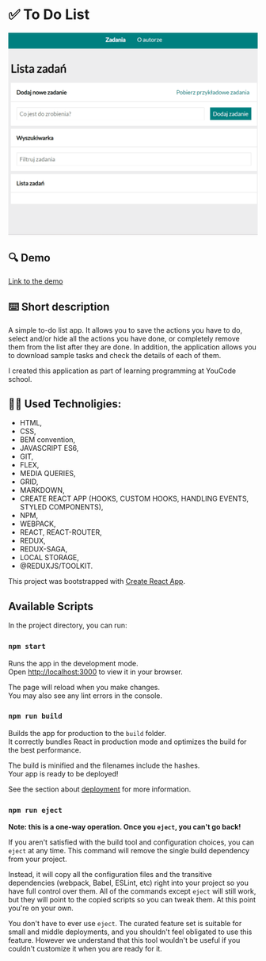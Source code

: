 # ✅ To Do List

![How tu use](public/images/ToDoList.gif)

## 🔍 Demo

[Link to the demo](https://marianna-weychan.github.io/todo-list-react/)

## ⌨️ Short description

A simple to-do list app. It allows you to save the actions you have to do, select and/or hide all the actions you have done, or completely remove them from the list after they are done.
In addition, the application allows you to download sample tasks and check the details of each of them.

I created this application as part of learning programming at YouCode school.

## 👩‍💻 Used Technoligies:

- HTML,
- CSS,
- BEM convention,
- JAVASCRIPT ES6,
- GIT,
- FLEX,
- MEDIA QUERIES,
- GRID,
- MARKDOWN,
- CREATE REACT APP (HOOKS, CUSTOM HOOKS, HANDLING EVENTS, STYLED COMPONENTS),
- NPM,
- WEBPACK,
- REACT, REACT-ROUTER,
- REDUX,
- REDUX-SAGA,
- LOCAL STORAGE,
- @REDUXJS/TOOLKIT.


This project was bootstrapped with [Create React App](https://github.com/facebook/create-react-app).

## Available Scripts

In the project directory, you can run:

### `npm start`

Runs the app in the development mode.\
Open [http://localhost:3000](http://localhost:3000) to view it in your browser.

The page will reload when you make changes.\
You may also see any lint errors in the console.

### `npm run build`

Builds the app for production to the `build` folder.\
It correctly bundles React in production mode and optimizes the build for the best performance.

The build is minified and the filenames include the hashes.\
Your app is ready to be deployed!

See the section about [deployment](https://facebook.github.io/create-react-app/docs/deployment) for more information.

### `npm run eject`

**Note: this is a one-way operation. Once you `eject`, you can't go back!**

If you aren't satisfied with the build tool and configuration choices, you can `eject` at any time. This command will remove the single build dependency from your project.

Instead, it will copy all the configuration files and the transitive dependencies (webpack, Babel, ESLint, etc) right into your project so you have full control over them. All of the commands except `eject` will still work, but they will point to the copied scripts so you can tweak them. At this point you're on your own.

You don't have to ever use `eject`. The curated feature set is suitable for small and middle deployments, and you shouldn't feel obligated to use this feature. However we understand that this tool wouldn't be useful if you couldn't customize it when you are ready for it.
